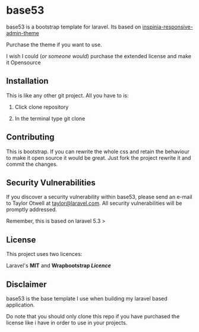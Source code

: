 # base53

base53 is a bootstrap template for laravel.
Its based on [inspinia-responsive-admin-theme](https://wrapbootstrap.com/theme/inspinia-responsive-admin-theme)

Purchase the theme if you want to use.

I wish I could (_or someone would_) purchase the extended license and make it Opensource


## Installation

This is like any other git project. All you have to is:

1. Click clone repository

2. In the terminal type git clone

## Contributing

This is bootstrap. If you can rewrite the whole css and retain the behaviour to make it open source it would be great.
Just fork the project rewrite it and commit the changes.

## Security Vulnerabilities

If you discover a security vulnerability within base53, please send an e-mail to Taylor Otwell at taylor@laravel.com. All security vulnerabilities will be promptly addressed.

Remember, this is based on laravel 5.3 >
## License

This project uses two licences:

Laravel's **MIT** and **Wrapbootstrap _Licence_**

## Disclaimer

base53 is the base template I use when building my laravel based application.

Do note that you should only clone this repo if you have purchased the license like i have in order to use in your projects.

